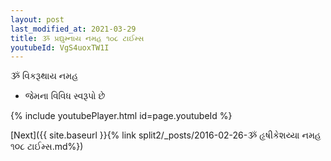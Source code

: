 ```yaml
---
layout: post
last_modified_at: 2021-03-29
title: ૐ પ્રદ્યુમ્નાય નમહ ૧૦૮ ટાઈમ્સ
youtubeId: VgS4uoxTW1I
---
```

 
 
 ૐ વિકરૂથાય નમહ  
 
 -  જેમના વિવિધ સ્વરૂપો છે 
 
  
 
  
 
 
 
 
 
 


{% include youtubePlayer.html id=page.youtubeId %}
 
[Next]({{ site.baseurl }}{% link  split2/_posts/2016-02-26-ૐ હૃષીકેશય્યા નમહ ૧૦૮ ટાઈમ્સ.md%})
 
